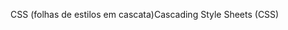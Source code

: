 <span data-ttu-id="3c419-101">CSS (folhas de estilos em cascata)</span><span class="sxs-lookup"><span data-stu-id="3c419-101">Cascading Style Sheets (CSS)</span></span>